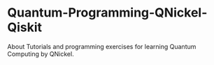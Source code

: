 # Quantum-Programming-QNickel-Qiskit
About Tutorials and programming exercises for learning Quantum Computing by QNickel.
